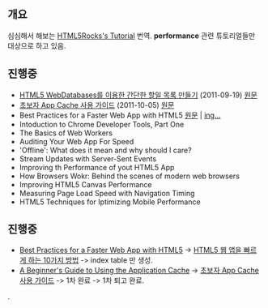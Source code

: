 ## 개요
심심해서 해보는 [HTML5Rocks's Tutorial](http://www.html5rocks.com/en/tutorials) 번역.
**performance** 관련 튜토리얼들만 대상으로 하고 있음. 

## 진행중 

* [HTML5 WebDatabases를 이용한 간단한 할일 목록 만들기](https://github.com/zziuni/HTML5Rocks_kr/tree/master/tutorials/webdatabase/todo) (2011-09-19) [원문](http://www.html5rocks.com/en/tutorials/webdatabase/todo/)
* [초보자 App Cache 사용 가이드](https://github.com/zziuni/HTML5Rocks_kr/tree/master/tutorials/appcache/beginner) (2011-10-05) [원문](http://www.html5rocks.com/en/tutorials/appcache/beginner/)
* Best Practices for a Faster Web App with HTML5 [원문](http://www.html5rocks.com/en/tutorials/speed/quick/) | [ing...](https://github.com/zziuni/HTML5Rocks_kr/tree/master/tutorials/speed/quick)
* Intoduction to Chrome Developer Tools, Part One
* The Basics of Web Workers
* Auditing Your Web App For Speed
* 'Offline': What does it mean and why should I care?
* Stream Updates with Server-Sent Events
* Improving th Performance of yout HTML5 App
* How Browsers Wokr: Behind the scenes of modern web browsers
* Improving HTML5 Canvas Performance
* Measuring Page Load Speed with Navigation Timing
* HTML5 Techniques for Iptimizing Mobile Performance


## 진행중
* [Best Practices for a Faster Web App with HTML5](http://www.html5rocks.com/en/tutorials/speed/quick/) -> [HTML5 웹 앱을 빠르게 하는 10가지 방법](https://github.com/zziuni/HTML5Rocks_kr/tree/master/tutorials/speed/quick) -> index table 만 생성.
* [A Beginner's Guide to Using the Application Cache](http://www.html5rocks.com/en/tutorials/appcache/beginner/)  -> [초보자 App Cache 사용 가이드](https://github.com/zziuni/HTML5Rocks_kr/tree/master/tutorials/appcache/beginner) -> 1차 완료 -> 1차 퇴고 완료.

.
